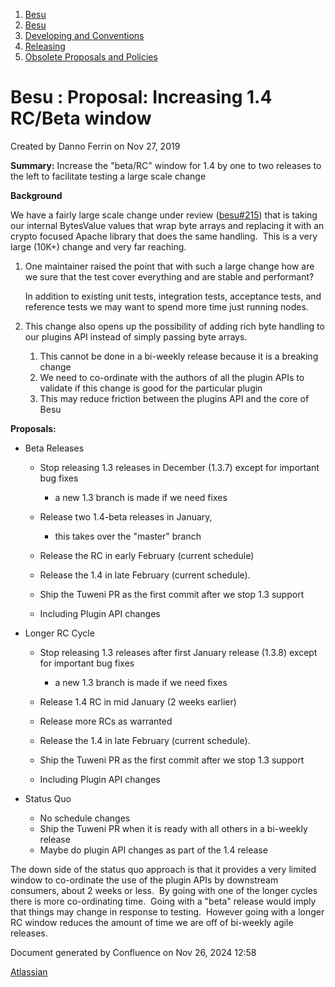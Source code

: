1. [Besu](index.html)
2. [Besu](Besu_22151173.html)
3. [Developing and Conventions](Developing-and-Conventions_22153909.html)
4. [Releasing](Releasing_22154097.html)
5. [Obsolete Proposals and Policies](Obsolete-Proposals-and-Policies_22154144.html)

# Besu : Proposal: Increasing 1.4 RC/Beta window

Created by Danno Ferrin on Nov 27, 2019

**Summary:** Increase the "beta/RC" window for 1.4 by one to two releases to the left to facilitate testing a large scale change

**Background**

We have a fairly large scale change under review ([besu#215](https://github.com/hyperledger/besu/pull/215)) that is taking our internal BytesValue values that wrap byte arrays and replacing it with an crypto focused Apache library that does the same handling.  This is a very large (10K+) change and very far reaching.

1. One maintainer raised the point that with such a large change how are we sure that the test cover everything and are stable and performant?
   
   In addition to existing unit tests, integration tests, acceptance tests, and reference tests we may want to spend more time just running nodes.
   
2. This change also opens up the possibility of adding rich byte handling to our plugins API instead of simply passing byte arrays.
   
   1. This cannot be done in a bi-weekly release because it is a breaking change
   2. We need to co-ordinate with the authors of all the plugin APIs to validate if this change is good for the particular plugin
   3. This may reduce friction between the plugins API and the core of Besu

**Proposals:**

- Beta Releases
  
  - Stop releasing 1.3 releases in December (1.3.7) except for important bug fixes
    
    - a new 1.3 branch is made if we need fixes
  - Release two 1.4-beta releases in January,
    
    - this takes over the "master" branch
  - Release the RC in early February (current schedule)
  - Release the 1.4 in late February (current schedule).
  - Ship the Tuweni PR as the first commit after we stop 1.3 support
  - Including Plugin API changes
- Longer RC Cycle
  
  - Stop releasing 1.3 releases after first January release (1.3.8) except for important bug fixes
    
    - a new 1.3 branch is made if we need fixes
  - Release 1.4 RC in mid January (2 weeks earlier)
  - Release more RCs as warranted
  - Release the 1.4 in late February (current schedule).
  - Ship the Tuweni PR as the first commit after we stop 1.3 support
  - Including Plugin API changes
- Status Quo
  
  - No schedule changes
  - Ship the Tuweni PR when it is ready with all others in a bi-weekly release
  - Maybe do plugin API changes as part of the 1.4 release

The down side of the status quo approach is that it provides a very limited window to co-ordinate the use of the plugin APIs by downstream consumers, about 2 weeks or less.  By going with one of the longer cycles there is more co-ordinating time.  Going with a "beta" release would imply that things may change in response to testing.  However going with a longer RC window reduces the amount of time we are off of bi-weekly agile releases.

Document generated by Confluence on Nov 26, 2024 12:58

[Atlassian](http://www.atlassian.com/)
